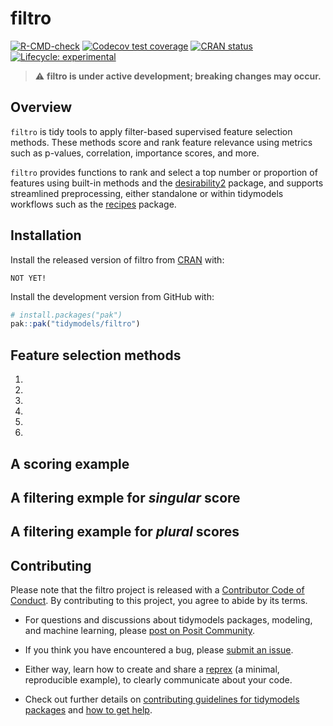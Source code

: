 
<!-- README.md is generated from README.Rmd. Please edit that file -->

# filtro

<!-- badges: start -->

[![R-CMD-check](https://github.com/tidymodels/filtro/actions/workflows/R-CMD-check.yaml/badge.svg)](https://github.com/tidymodels/filtro/actions/workflows/R-CMD-check.yaml)
[![Codecov test
coverage](https://codecov.io/gh/tidymodels/filtro/graph/badge.svg)](https://app.codecov.io/gh/tidymodels/filtro)
[![CRAN
status](https://www.r-pkg.org/badges/version/filtro)](https://CRAN.R-project.org/package=filtro)
[![Lifecycle:
experimental](https://img.shields.io/badge/lifecycle-experimental-orange.svg)](https://lifecycle.r-lib.org/articles/stages.html#experimental)
<!-- badges: end -->

> ⚠️ **filtro is under active development; breaking changes may occur.**

## Overview

`filtro` is tidy tools to apply filter-based supervised feature
selection methods. These methods score and rank feature relevance using
metrics such as p-values, correlation, importance scores, and more.

`filtro` provides functions to rank and select a top number or
proportion of features using built-in methods and the
[desirability2](https://desirability2.tidymodels.org) package, and
supports streamlined preprocessing, either standalone or within
tidymodels workflows such as the
[recipes](https://recipes.tidymodels.org) package.

## Installation

Install the released version of filtro from
[CRAN](https://CRAN.R-project.org) with:

    NOT YET!

Install the development version from GitHub with:

``` r
# install.packages("pak")
pak::pak("tidymodels/filtro")
```

## Feature selection methods

1.  
2.  
3.  
4.  
5.  
6.  

## A scoring example

## A filtering exmple for *singular* score

## A filtering example for *plural* scores

## Contributing

Please note that the filtro project is released with a [Contributor Code
of Conduct](https://filtro.tidymodels.org/CODE_OF_CONDUCT.html). By
contributing to this project, you agree to abide by its terms.

- For questions and discussions about tidymodels packages, modeling, and
  machine learning, please [post on Posit
  Community](https://forum.posit.co/new-topic?category_id=15&tags=tidymodels,question).

- If you think you have encountered a bug, please [submit an
  issue](https://github.com/tidymodels/filtro/issues).

- Either way, learn how to create and share a
  [reprex](https://reprex.tidyverse.org/articles/articles/learn-reprex.html)
  (a minimal, reproducible example), to clearly communicate about your
  code.

- Check out further details on [contributing guidelines for tidymodels
  packages](https://www.tidymodels.org/contribute/) and [how to get
  help](https://www.tidymodels.org/help/).
